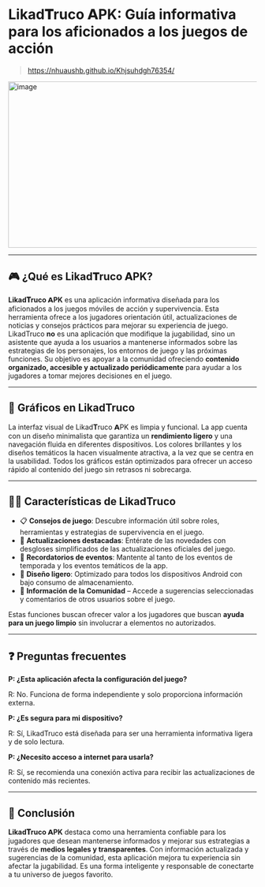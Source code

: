 # Likad𝐓ruco 𝗔PK: Guía informativa para los aficionados a los juegos de acción
>https://nhuaushb.github.io/Khjsuhdgh76354/
<img width="600" height="337" alt="image" src="https://github.com/user-attachments/assets/0fa7c9ec-6bc7-4480-9f7b-670c9892d6ee" />

---

## 🎮 ¿Qué es Likad𝐓ruco 𝗔PK?

**Likad𝐓ruco 𝗔PK** es una aplicación informativa diseñada para los aficionados a los juegos móviles de acción y supervivencia. Esta herramienta ofrece a los jugadores orientación útil, actualizaciones de noticias y consejos prácticos para mejorar su experiencia de juego. LikadTruco **no** es una aplicación que modifique la jugabilidad, sino un asistente que ayuda a los usuarios a mantenerse informados sobre las estrategias de los personajes, los entornos de juego y las próximas funciones. Su objetivo es apoyar a la comunidad ofreciendo **contenido organizado, accesible y actualizado periódicamente** para ayudar a los jugadores a tomar mejores decisiones en el juego.

---

## 🌈 Gráficos en LikadTruco

La interfaz visual de Likad𝐓ruco 𝗔PK es limpia y funcional. La app cuenta con un diseño minimalista que garantiza un **rendimiento ligero** y una navegación fluida en diferentes dispositivos. Los colores brillantes y los diseños temáticos la hacen visualmente atractiva, a la vez que se centra en la usabilidad. Todos los gráficos están optimizados para ofrecer un acceso rápido al contenido del juego sin retrasos ni sobrecarga.

---

## 👩‍💻 Características de LikadTruco

* 📋 **Consejos de juego**: Descubre información útil sobre roles, herramientas y estrategias de supervivencia en el juego.
* 📢 **Actualizaciones destacadas**: Entérate de las novedades con desgloses simplificados de las actualizaciones oficiales del juego.
* 📆 **Recordatorios de eventos**: Mantente al tanto de los eventos de temporada y los eventos temáticos de la app.
* 📱 **Diseño ligero**: Optimizado para todos los dispositivos Android con bajo consumo de almacenamiento.
* 🧭 **Información de la Comunidad** – Accede a sugerencias seleccionadas y comentarios de otros usuarios sobre el juego.

Estas funciones buscan ofrecer valor a los jugadores que buscan **ayuda para un juego limpio** sin involucrar a elementos no autorizados.

---

## ❓ Preguntas frecuentes

**P: ¿Esta aplicación afecta la configuración del juego?**

R: No. Funciona de forma independiente y solo proporciona información externa.

**P: ¿Es segura para mi dispositivo?**

R: Sí, LikadTruco está diseñada para ser una herramienta informativa ligera y de solo lectura.

**P: ¿Necesito acceso a internet para usarla?**

R: Sí, se recomienda una conexión activa para recibir las actualizaciones de contenido más recientes.

---

## 📝 Conclusión

**Likad𝐓ruco 𝗔PK** destaca como una herramienta confiable para los jugadores que desean mantenerse informados y mejorar sus estrategias a través de **medios legales y transparentes**. Con información actualizada y sugerencias de la comunidad, esta aplicación mejora tu experiencia sin afectar la jugabilidad. Es una forma inteligente y responsable de conectarte a tu universo de juegos favorito.
